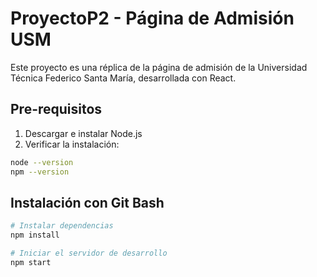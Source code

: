 # ProyectoP2 - Página de Admisión USM

Este proyecto es una réplica de la página de admisión de la Universidad Técnica Federico Santa María, desarrollada con React.

## Pre-requisitos
1. Descargar e instalar Node.js
2. Verificar la instalación:
```bash
node --version
npm --version
```

## Instalación con Git Bash

```bash
# Instalar dependencias
npm install

# Iniciar el servidor de desarrollo
npm start
```
